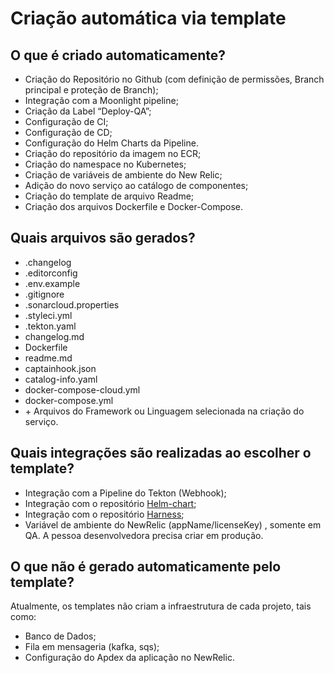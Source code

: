 # Criação automática via template

## O que é criado automaticamente?

- Criação do Repositório no Github (com definição de permissões, Branch principal e proteção de Branch);
- Integração com a Moonlight pipeline;
- Criação da Label “Deploy-QA”;
- Configuração de CI;
- Configuração de CD;
- Configuração do Helm Charts da Pipeline.
- Criação do repositório da imagem no ECR;
- Criação do namespace no Kubernetes;
- Criação de variáveis de ambiente do New Relic;
- Adição do novo serviço ao catálogo de componentes;
- Criação do template de arquivo Readme;
- Criação dos arquivos Dockerfile e Docker-Compose.

## Quais arquivos são gerados?

- .changelog
- .editorconfig
- .env.example
- .gitignore
- .sonarcloud.properties
- .styleci.yml
- .tekton.yaml
- changelog.md
- Dockerfile
- readme.md
- captainhook.json
- catalog-info.yaml
- docker-compose-cloud.yml
- docker-compose.yml
- \+ Arquivos do Framework ou Linguagem selecionada na criação do serviço.

## Quais integrações são realizadas ao escolher o template?

- Integração com a Pipeline do Tekton (Webhook);
- Integração com o repositório [Helm-chart](https://github.com/PicPay/helm-charts);
- Integração com o repositório [Harness](https://github.com/PicPay/ops-harness-setup);
- Variável de ambiente do NewRelic (appName/licenseKey) , somente em QA. A pessoa desenvolvedora precisa criar em produção.

## O que não é gerado automaticamente pelo template?

Atualmente, os templates não criam a infraestrutura de cada projeto, tais como:

- Banco de Dados;
- Fila em mensageria (kafka, sqs);
- Configuração do Apdex da aplicação no NewRelic.
